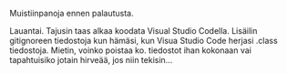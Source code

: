 Muistiinpanoja ennen palautusta.

Lauantai. Tajusin taas alkaa koodata Visual Studio Codella. Lisäilin gitignoreen tiedostoja kun hämäsi, kun Visua Studio Code herjasi .class tiedostoja. Mietin, voinko poistaa ko. tiedostot ihan kokonaan vai tapahtuisiko jotain hirveää, jos niin tekisin...
